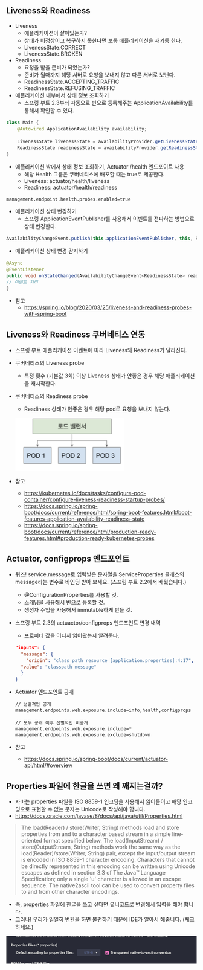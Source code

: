 ## Liveness와 Readiness
- Liveness
    * 애플리케이션이 살아있는가?
    * 상태가 비정상이고 복구하지 못한다면 보통 애플리케이션을 재기동 한다.
    * LivenessState.CORRECT
    * LivenessState.BROKEN
- Readiness
    * 요청을 받을 준비가 되었는가?
    * 준비가 될때까지 해당 서버로 요청을 보내지 않고 다른 서버로 보낸다.
    * ReadinessState.ACCEPTING_TRAFFIC
    * ReadinessState.REFUSING_TRAFFIC
- 애플리케이션 내부에서 상태 정보 조회하기
    * 스프링 부트 2.3부터 자동으로 빈으로 등록해주는 ApplicationAvailability를 통해서 확인할 수 있다.

```java
class Main {
    @Autowired ApplicationAvailability availability;

    LivenessState livenessState = availabilityProvider.getLivenessState();
    ReadinessState readinessState = availabilityProvider.getReadinessState();
}
```

- 애플리케이션 밖에서 상태 정보 조회하기, Actuator /health 엔드포이트 사용
    * 해당 Health 그룹은 쿠버네티스에 배포할 때는 true로 제공한다.
    * Liveness: actuator/health/liveness
    * Readiness: actuator/health/readiness

```properties
management.endpoint.health.probes.enabled=true
```

- 애플리케이션 상태 변경하기
    * 스프링 ApplicationEventPublisher를 사용해서 이벤트를 전파하는 방법으로 상태 변경한다.

```java
AvailabilityChangeEvent.publish(this.applicationEventPublisher, this, ReadinessState.REFUSING_TRAFFIC);
```

- 애플리케이션 상태 변경 감지하기

```java
@Async
@EventListener
public void onStateChanged(AvailabilityChangeEvent<ReadinessState> readiness) {
// 이벤트 처리
}
```

- 참고
    * https://spring.io/blog/2020/03/25/liveness-and-readiness-probes-with-spring-boot

## Liveness와 Readiness 쿠버네티스 연동
- 스프링 부트 애플리케이션 이벤트에 따라 Liveness와 Readiness가 달라진다.
- 쿠버네티스의 Liveness probe
  * 특정 횟수 (기본값 3회) 이상 Liveness 상태가 안좋은 경우 해당 애플리케이션을 재시작한다.
- 쿠버네티스의 Readiness probe
  * Readiness 상태가 안좋은 경우 해당 pod로 요청을 보내지 않는다.

  ![](./img01.png)

- 참고
  * https://kubernetes.io/docs/tasks/configure-pod-container/configure-liveness-readiness-startup-probes/
  * https://docs.spring.io/spring-boot/docs/current/reference/html/spring-boot-features.html#boot-features-application-availability-readiness-state
  * https://docs.spring.io/spring-boot/docs/current/reference/html/production-ready-features.html#production-ready-kubernetes-probes

## Actuator, configprops 엔드포인트
- 퀴즈! service.message로 입력받은 문자열을 ServiceProperties 클래스의 message라는 변수로 바인딩 받아 보세요. (스프링 부트 2.2에서 배웠습니다.)
  * @ConfigurationProperties를 사용할 것.
  * 스캐닝을 사용해서 빈으로 등록할 것.
  * 생성자 주입을 사용해서 immutable하게 만들 것.
- 스프링 부트 2.3의 actuactor/configprops 엔드포인트 변경 내역
  * 프로퍼티 값을 어디서 읽어왔는지 알려준다.

  ```json
  "inputs": {
    "message": {
      "origin": "class path resource [application.properties]:4:17",
    "value": "classpath message"
    }
  }
  ```

- Actuator 엔드포인트 공개
  
  ```properties
  // 선별적인 공개
  management.endpoints.web.exposure.include=info,health,configprops
  
  // 모두 공개 이후 선별적인 비공개
  management.endpoints.web.exposure.include=*
  management.endpoints.web.exposure.exclude=shutdown
  ```

- 참고
  * https://docs.spring.io/spring-boot/docs/current/actuator-api/html/#overview

## Properties 파일에 한글을 쓰면 왜 깨지는걸까?
- 자바는 properties 파일을 ISO 8859-1 인코딩을 사용해서 읽어들이고 해당 인코딩으로 표현할 수 없는 문자는 Unicode로 작성해야 합니다.
- https://docs.oracle.com/javase/8/docs/api/java/util/Properties.html

>The load(Reader) / store(Writer, String) methods load and store properties from and to a character based stream in a simple line-oriented format specified below. The load(InputStream) / store(OutputStream, String) methods work the same way as the load(Reader)/store(Writer, String) pair, except the input/output stream is encoded in ISO 8859-1 character encoding. Characters that cannot be directly represented in this encoding can be written using Unicode escapes as defined in section 3.3 of The Java™ Language Specification; only a single 'u' character is allowed in an escape sequence. The native2ascii tool can be used to convert property files to and from other character encodings.

- 즉, properties 파일에 한글을 쓰고 싶다면 유니코드로 변경해서 입력을 해야 합니다.
- 그러나! 우리가 일일히 변환을 하면 불편하기 때문에 IDE가 알아서 해줍니다. (체크 하세요.)

![](./img02.png)